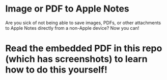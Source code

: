 # Image or PDF to Apple Notes
 Are you sick of not being able to save images, PDFs, or other attachments to Apple Notes directly from a non-Apple device? Now you can!

# Read the embedded PDF in this repo (which has screenshots) to learn how to do this yourself!